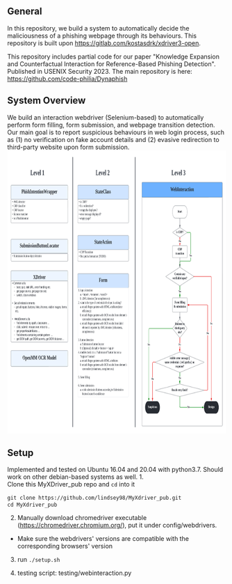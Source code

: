 **General**
-
In this repository, we build a system to automatically decide the maliciousness of a phishing webpage through its behaviours. 
This repository is built upon https://gitlab.com/kostasdrk/xdriver3-open.

This repository includes partial code for our paper "Knowledge Expansion and Counterfactual Interaction for Reference-Based Phishing Detection".
Published in USENIX Security 2023. The main repository is here: https://github.com/code-philia/Dynaphish 

**System Overview**
-
We build an interaction webdriver (Selenium-based) to automatically perform form filling, form submission, and webpage transition detection.
Our main goal is to report suspicious behaviours in web login process, such as (1) no verification on fake account details and (2) evasive redirection to third-party website upon form submission. 
<img src='WebInteraction Diagram-2.png' style="width:3000px;height:650px"/>


**Setup**
-
Implemented and tested on Ubuntu 16.04 and 20.04 with python3.7. Should work on other debian-based systems as well.
1.  
Clone this MyXDriver_pub repo and `cd` into it
 ```
git clone https://github.com/lindsey98/MyXdriver_pub.git
cd MyXdriver_pub
```
2. Manually download chromedriver executable (https://chromedriver.chromium.org/), put it under config/webdrivers.
* Make sure the webdrivers' versions are compatible with the corresponding browsers' version

3. run `./setup.sh`

4. testing script: testing/webinteraction.py

